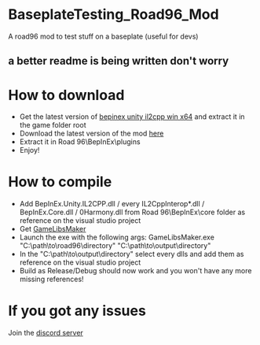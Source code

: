 # BaseplateTesting_Road96_Mod
A road96 mod to test stuff on a baseplate (useful for devs)
## a better readme is being written don't worry
# How to download
- Get the latest version of [bepinex unity il2cpp win x64](https://builds.bepinex.dev/projects/bepinex_be) and extract it in the game folder root
- Download the latest version of the mod [here](https://github.com/Miroxy12/BeggarsStealer_Road96_Mod/releases)
- Extract it in Road 96\BepInEx\plugins
- Enjoy!
# How to compile
- Add BepInEx.Unity.IL2CPP.dll / every IL2CppInterop*.dll / BepInEx.Core.dll / 0Harmony.dll from Road 96\BepInEx\core folder as reference on the visual studio project
- Get [GameLibsMaker](https://github.com/EnoPM/BepInEx.GameLibsMaker/releases/tag/v1.0.0)
- Launch the exe with the following args: GameLibsMaker.exe "C:\path\to\road96\directory" "C:\path\to\output\directory"
- In the "C:\path\to\output\directory" select every dlls and add them as reference on the visual studio project
- Build as Release/Debug should now work and you won't have any more missing references!
# If you got any issues
Join the [discord server](https://discord.gg/E4fvK5Wc)
